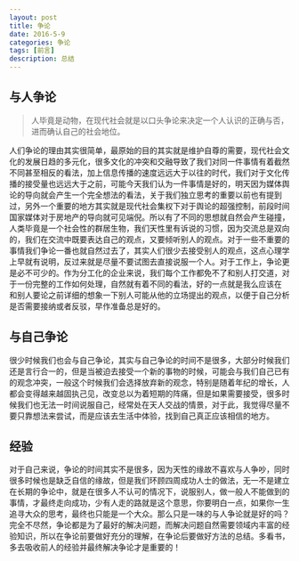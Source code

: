 ```yaml
---
layout: post
title: 争论
date: 2016-5-9
categories: 争论
tags: [前言]
description: 总结
---
```


## 与人争论

> 人毕竟是动物，在现代社会就是以口头争论来决定一个人认识的正确与否，进而确认自己的社会地位。

人们争论的理由其实很简单，最原始的目的其实就是维护自尊的需要，现代社会文化的发展日趋的多元化，很多文化的冲突和交融导致了我们对同一件事情有着截然不同甚至相反的看法，加上信息传播的速度远远大于以往的时代，我们对于文化传播的接受量也远远大于之前，可能今天我们认为一件事情是好的，明天因为媒体舆论的导向就会产生一个完全想法的看法，关于我们独立思考的重要以前也有提到过，另外一个重要的地方其实就是现代社会集权下对于舆论的超强控制，前段时间国家媒体对于房地产的导向就可见端倪。所以有了不同的思想就自然会产生碰撞，人类毕竟是一个社会性的群居生物，我们天性里有诉说的习惯，因为交流总是双向的，我们在交流中既要表达自己的观点，又要倾听别人的观点。对于一些不重要的事情我们争论一番也就自然过去了，其实人们很少去接受别人的观点，这点心理学上早就有说明，反过来就是尽量不要试图去直接说服一个人。对于工作上，争论更是必不可少的。作为分工化的企业来说，我们每个工作都免不了和别人打交道，对于一份完整的工作如何处理，自然就有着不同的看法，好的一点就是我么应该在 和别人要论之前详细的想象一下别人可能从他的立场提出的观点，以便于自己分析是否需要接纳或者反驳，早作准备总是好的。

## 与自己争论

很少时候我们也会与自己争论，其实与自己争论的时间不是很多，大部分时候我们还是言行合一的，但是当被迫去接受一个新的事物的时候，可能会与我们自己已有的观念冲突，一般这个时候我们会选择放弃新的观念，特别是随着年纪的增长，人都会变得越来越固执己见，改变总以为着短期的阵痛，但是如果需要接受，很多时候我们也无法一时间说服自己，经常处在天人交战的情景，对于此，我觉得尽量不要只靠想法来尝试，而是应该去生活中体验，找到自己真正应该相信的地方。

## 经验

对于自己来说，争论的时间其实不是很多，因为天性的缘故不喜欢与人争吵，同时很多时候也是缺乏自信的缘故，但是我们环顾四周成功人士的做法，无一不是建立在长期的争论中，就是在很多人不认可的情况下，说服别人，做一般人不能做到的事情，才最终走向成功，少有人走的路就是这个意思，你要明白一点，如果你一生追寻大众的思考，最终也只能是一个大众。那么只是一味的与人争论就是好的吗？完全不尽然，争论都是为了最好的解决问题，而解决问题自然需要领域内丰富的经验知识，所以在争论前要做好充分的理解，在争论后要做好方法的总结。多看书，多去吸收前人的经验并最终解决争论才是重要的！




